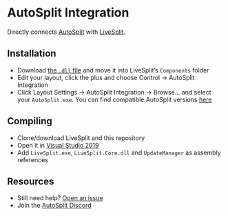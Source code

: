 ﻿# AutoSplit Integration

Directly connects [AutoSplit](https://github.com/KaDiWa4/Auto-Split) with [LiveSplit](https://github.com/LiveSplit/LiveSplit).

## Installation

- Download [the `.dll` file](/update/LiveSplit.AutoSplitIntegration.dll) and move it into LiveSplit’s `Components` folder
- Edit your layout, click the plus and choose Control → AutoSplit Integration
- Click Layout Settings → AutoSplit Integration → Browse... and select your `AutoSplit.exe`. You can find compatible AutoSplit versions [here](https://github.com/KaDiWa4/Auto-Split)

## Compiling

- Clone/download LiveSplit and this repository
- Open it in [Visual Studio 2019](https://visualstudio.microsoft.com/vs)
- Add `LiveSplit.exe`, `LiveSplit.Core.dll` and `UpdateManager` as assembly references

## Resources
- Still need help? [Open an issue](../../issues)
- Join the [AutoSplit Discord](https://discord.gg/Qcbxv9y)
